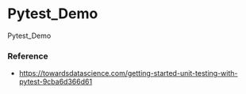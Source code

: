 # Pytest_Demo
Pytest_Demo


### Reference
+ https://towardsdatascience.com/getting-started-unit-testing-with-pytest-9cba6d366d61
